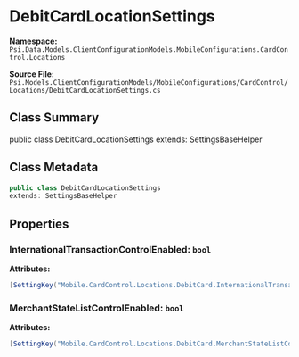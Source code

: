 # DebitCardLocationSettings

**Namespace:** `Psi.Data.Models.ClientConfigurationModels.MobileConfigurations.CardControl.Locations`

**Source File:** `Psi.Models.ClientConfigurationModels/MobileConfigurations/CardControl/Locations/DebitCardLocationSettings.cs`

## Class Summary

public class DebitCardLocationSettings
extends: SettingsBaseHelper

## Class Metadata

```typescript
public class DebitCardLocationSettings
extends: SettingsBaseHelper
```

## Properties

### InternationalTransactionControlEnabled: `bool`

**Attributes:**
```csharp
[SettingKey("Mobile.CardControl.Locations.DebitCard.InternationalTransactionControlEnabled")]
```

### MerchantStateListControlEnabled: `bool`

**Attributes:**
```csharp
[SettingKey("Mobile.CardControl.Locations.DebitCard.MerchantStateListControlEnabled")]
```
